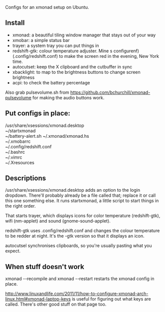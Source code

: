 Configs for an xmonad setup on Ubuntu. 

## Install 

* xmonad: a beautiful tiling window manager that stays out of your way  
* xmobar: a simple status bar  
* trayer: a system tray you can put things in  
* redshift-gtk: colour temperature adjuster. Mine s configurenf) (.config/redshift.conf) to make the screen red in the evening, New York time.  
* autocutset: keep the X clipboard and the cutbuffer in sync  
* xbacklight: to map to the brightness buttons to change screen brightness  
* acpi: to check the battery percentage

Also grab pulsevolume.sh from https://github.com/bchurchill/xmonad-pulsevolume for making the audio buttons work.

## Put configs in place:

/usr/share/xsessions/xmonad.desktop  
~/startxmonad  
~/battery-alert.sh
~/.xmonad/xmonad.hs  
~/.xmobarrc  
~/.config/redshift.conf  
~/.bashrc  
~/.vimrc  
~/.Xresources    

## Descriptions

/usr/share/xsessions/xmonad.desktop adds an option to the login dropdown.
There'll probably already be a file called that; replace it or call this
one something else. It runs startxmonad, a little script to start things
in the right order.

That starts trayer, which displays icons for color temperature
(redshift-gtk), wifi (nm-applet) and sound (gnome-sound-applet).

redshift-gtk uses .config/redshift.conf and changes the colour temperature to be
redder at night. It's the  -gtk version so that it displays an icon.

autocutsel synchronises clipboards, so you're usually pasting what you expect.

## When stuff doesn't work
xmonad --recompile and xmonad --restart restarts the xmonad config in place.

http://www.linuxandlife.com/2011/11/how-to-configure-xmonad-arch-linux.html#xmonad-laptop-keys is useful for figuring out what keys are called. There's other good stuff on that page too.  
